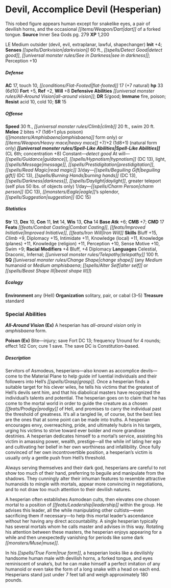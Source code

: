 ﻿---
cssclass: [monsters]
title1: Devil, Accomplice Devil (Hesperian)
desc_short: This robed figure appears human except for snakelike eyes, a pair of devilish
  horns, and the occasional dart of a forked tongue.
title2: Accomplice Devil (Hesperian)
CR: 4
sources:
- name: Inner Sea Gods
  page: 279
  link: http://paizo.com/products/btpy94wj?Pathfinder-Campaign-Setting-Inner-Sea-Gods-Hardcover
XP: 1200
alignment: LE
size: Medium
type: outsider
subtypes:
- devil
- evil
- extraplanar
- lawful
- shapechanger
initiative:
  bonus: 4
senses:
  darkvision: 60
  detect good: true
  see in darkness: true
AC:
  AC: 17
  touch: 10
  flat_footed: 17
  components:
    natural: 7
HP:
  HP: 33
  long: 6d10
saves:
  fort: 5
  ref: 2
  will: 8
defensive_abilities:
- all-around vision
DR:
- amount: 5
  weakness: good
immunities:
- fire
- poison
resistances:
  acid: 10
  cold: 10
SR: 15
speeds:
  base: 30
  climb: 20
  swim: 20
attacks:
  melee:
  - - text: 2 bites +7 (1d6+1 plus poison) (amphisbaena form only)
      entries:
      - - damage: 1d6+1
        - effect: poison
      count: 2
      attack: bites
      bonus:
      - 7
      restriction: amphisbaena form only
  - - text: heavy mace +7/+2 (1d8+1) (natural form only)
      entries:
      - - damage: 1d8+1
      attack: heavy mace
      bonus:
      - 7
      - 2
      restriction: natural form only
spell_like_abilities:
  entries:
  - name: detect good
    source: default
    freq: Constant
  - name: guidance
    source: default
    freq: At will
  - name: hypnotism
    source: default
    freq: At will
    DC: 13
  - name: light
    source: default
    freq: At will
  - name: message
    source: default
    freq: At will
  - name: prestidigitation
    source: default
    freq: At will
  - name: read magic
    source: default
    freq: At will
  - superscripts:
    - APG
    name: beguiling gift
    source: default
    freq: 3/day
    DC: 13
  - name: burning hands
    source: default
    freq: 3/day
    DC: 13
  - name: darkness
    source: default
    freq: 3/day
  - name: daylight
    source: default
    freq: 3/day
  - name: greater teleport
    source: default
    freq: 3/day
    other: self plus 50 lbs. of objects only
  - name: charm person
    source: default
    freq: 1/day
    DC: 13
  - name: eagle's splendor
    source: default
    freq: 1/day
  - name: suggestion
    source: default
    freq: 1/day
    DC: 15
  sources:
  - name: default
    CL: 6
    concentration: 8
ability_scores:
  STR: 13
  DEX: 10
  CON: 11
  INT: 14
  WIS: 13
  CHA: 14
BAB: 6
CMB: 7
CMD: 17
feats:
- name: Combat Casting
- name: Improved Initiative
- name: Iron Will
skills:
  Bluff: 15
  Climb: 9
  Diplomacy: 15
  Intimidate: 11
  Knowledge (local): 11
  Knowledge (planes): 11
  Knowledge (religion): 11
  Perception: 10
  Sense Motive: 10
  Swim: 9
  _racial_mods:
    Bluff:
      _: 4
    Diplomacy:
      _: 4
languages:
- Celestial
- Draconic
- Infernal
- telepathy 100 ft.
special_qualities:
- change shape (any Medium humanoid or Medium amphisbaena; alter self or beast shape
  III)
ecology:
  environment: any (Hell)
  organization: solitary, pair, or cabal (3-5)
  treasure_type: standard
special_abilities:
  All-Around Vision (Ex): A hesperian has all-around vision only in amphisbaena form.
  Poison (Ex): Bite-injury; save Fort DC 13; frequency 1/round for 4 rounds; effect
    1d2 Con; cure 1 save. The save DC is Constitution-based.
desc_long: |-
  Servitors of Asmodeus, hesperians-also known as accomplice devils-come to the Material Plane to help guide inf luential individuals and their followers into Hell's grasp. Once a hesperian finds a suitable target for his clever wiles, he tells his victims that the greatest of Hell's devils sent him, and that his diabolical masters have recognized the individual's talents and potential. The hesperian goes on to claim that he has come to the mortal world in order to guide the creature as a chosen prodigy of Hell, and promises to carry the individual past the threshold of greatness. It's all a tangled lie, of course, but the best lies are the ones that at some point can be made into truths. A hesperian encourages envy, overreaching, pride, and ultimately hubris in his targets, urging his victims to strive toward ever bolder and more grandiose destinies. A hesperian dedicates himself to a mortal's service, assisting his victim in amassing power, wealth, prestige-all the while inf lating her ego and cultivating her belief in her own worthiness and infallibility. Once fully convinced of her own incontrovertible position, a hesperian's victim is usually only a gentle push from Hell's threshold.

  Always serving themselves and their dark god, hesperians are careful to not show too much of their hand, preferring to beguile and manipulate from the shadows. They cunningly alter their inhuman features to resemble attractive humanoids to mingle with mortals, appear more convincing in negotiations, and to not draw too much attention to their devilish natures.

  A hesperian often establishes Asmodean cults, then elevates one chosen mortal to a position of leadership within the group. He advises this leader, all the while manipulating other cultists-even sacrificing them if necessary-to help this mortal leader's ascendance without her having any direct accountability. A single hesperian typically has several mortals whom he calls master and advises in this way. Rotating his attention between these masters, the hesperian enjoys appearing for a while and then unexpectedly vanishing for periods like some dark muse.

  In his true form, a hesperian looks like a devilishly handsome human male with devilish horns, a forked tongue, and eyes reminiscent of snake's, but he can make himself a perfect imitation of any humanoid or even take the form of a long snake with a head on each end. Hesperians stand just under 7 feet tall and weigh approximately 180 pounds.

---

# Devil, Accomplice Devil (Hesperian)
This robed figure appears human except for snakelike eyes, a pair of devilish horns, and the occasional _[[items/Weapon/Dart|dart]]_ of a forked tongue.
**Source** Inner Sea Gods pg. 279
**XP** 1,200

LE Medium outsider (devil, evil, extraplanar, lawful, shapechanger)
**Init** +4; **Senses** _[[spells/Darkvision|darkvision]]_ 60 ft., _[[spells/Detect Good|detect good]]_, _[[universal monster rules/See in Darkness|see in darkness]]_; Perception +10

##### Defense

**AC** 17, touch 10, _[[conditions/Flat-Footed|flat-footed]]_ 17 (+7 natural)
**hp** 33 (6d10)
**Fort** +5, **Ref** +2, **Will** +8
**Defensive Abilities** _[[universal monster rules/All-Around Vision|all-around vision]]_; **DR** 5/good; **Immune** fire, poison; **Resist** acid 10, cold 10; **SR** 15

##### Offense
**Speed** 30 ft., _[[universal monster rules/Climb|climb]]_ 20 ft., swim 20 ft.
**Melee** 2 bites +7 (1d6+1 plus poison) (_[[monsters/Amphisbaena|amphisbaena]]_ form only) or _[[items/Weapon/Heavy mace|heavy mace]]_ +7/+2 (1d8+1) (natural form only)
**_[[universal monster rules/Spell-Like Abilities|Spell-Like Abilities]]_** (CL 6th; concentration +8)
Constant—_detect good_
At will—_[[spells/Guidance|guidance]]_, _[[spells/Hypnotism|hypnotism]]_ (DC 13), light, _[[spells/Message|message]]_, _[[spells/Prestidigitation|prestidigitation]]_, _[[spells/Read Magic|read magic]]_
3/day—_[[spells/Beguiling Gift|beguiling gift]]_ (DC 13), _[[spells/Burning Hands|burning hands]]_ (DC 13), _[[spells/Darkness|darkness]]_, _[[spells/Daylight|daylight]]_, greater teleport (self plus 50 lbs. of objects only)
1/day—_[[spells/Charm Person|charm person]]_ (DC 13), _[[monsters/Eagle|eagle]]_’s splendor, _[[spells/Suggestion|suggestion]]_ (DC 15)

##### Statistics
**Str** 13, **Dex** 10, **Con** 11, **Int** 14, **Wis** 13, **Cha** 14
**Base Atk** +6; **CMB** +7; **CMD** 17
**Feats** _[[feats/Combat Casting|Combat Casting]]_, _[[feats/Improved Initiative|Improved Initiative]]_, _[[feats/Iron Will|Iron Will]]_
**Skills** Bluff +15, _Climb_ +9, Diplomacy +15, Intimidate +11, Knowledge (local) +11, Knowledge (planes) +11, Knowledge (religion) +11, Perception +10, Sense Motive +10, Swim +9; **Racial Modifiers** +4 Bluff, +4 Diplomacy
**Languages** Celestial, Draconic, Infernal; _[[universal monster rules/Telepathy|telepathy]]_ 100 ft.
**SQ** _[[universal monster rules/Change Shape|change shape]]_ (any _Medium_ humanoid or _Medium_ _amphisbaena_; _[[spells/Alter Self|alter self]]_ or _[[spells/Beast Shape III|beast shape III]]_)

##### Ecology

**Environment** any (Hell)
**Organization** solitary, pair, or cabal (3–5)
**Treasure** standard

### Special Abilities

**_All-Around Vision_ (Ex)** A hesperian has _all-around vision_ only in _amphisbaena_ form.

**Poison (Ex)** Bite—injury; save Fort DC 13; frequency 1/round for 4 rounds; effect 1d2 Con; cure 1 save. The save DC is Constitution-based.

##### Description

Servitors of Asmodeus, hesperians—also known as accomplice devils—come to the Material Plane to help guide inf luential individuals and their followers into Hell’s _[[spells/Grasp|grasp]]_. Once a hesperian finds a suitable target for his clever wiles, he tells his victims that the greatest of Hell’s devils sent him, and that his diabolical masters have recognized the individual’s talents and potential. The hesperian goes on to claim that he has come to the mortal world in order to guide the creature as a chosen _[[feats/Prodigy|prodigy]]_ of Hell, and promises to carry the individual past the threshold of greatness. It’s all a tangled lie, of course, but the best lies are the ones that at some point can be made into truths. A hesperian encourages envy, overreaching, pride, and ultimately hubris in his targets, urging his victims to strive toward ever bolder and more grandiose destinies. A hesperian dedicates himself to a mortal’s service, assisting his victim in amassing power, wealth, prestige—all the while inf lating her ego and cultivating her belief in her own worthiness and infallibility. Once fully convinced of her own incontrovertible position, a hesperian’s victim is usually only a gentle push from Hell’s threshold.

Always serving themselves and their dark god, hesperians are careful to not show too much of their hand, preferring to beguile and manipulate from the shadows. They cunningly alter their inhuman features to resemble attractive humanoids to mingle with mortals, appear more convincing in negotiations, and to not draw too much attention to their devilish natures.

A hesperian often establishes Asmodean cults, then elevates one chosen mortal to a position of _[[feats/Leadership|leadership]]_ within the group. He advises this leader, all the while manipulating other cultists—even sacrificing them if necessary—to help this mortal leader’s ascendance without her having any direct accountability. A single hesperian typically has several mortals whom he calls master and advises in this way. Rotating his attention between these masters, the hesperian enjoys appearing for a while and then unexpectedly vanishing for periods like some dark _[[monsters/Muse|muse]]_.

In his _[[spells/True Form|true form]]_, a hesperian looks like a devilishly handsome human male with devilish horns, a forked tongue, and eyes reminiscent of snake’s, but he can make himself a perfect imitation of any humanoid or even take the form of a long snake with a head on each end. Hesperians stand just under 7 feet tall and weigh approximately 180 pounds.